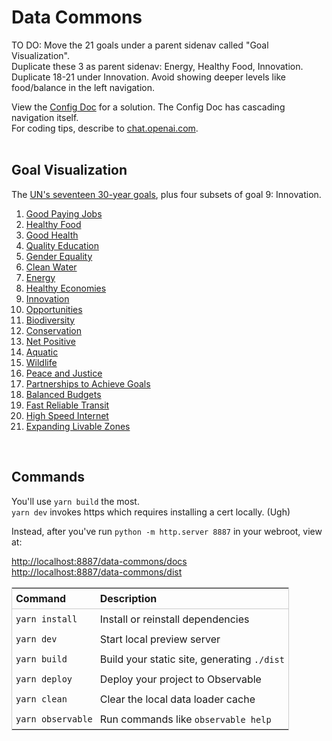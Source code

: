 # Data Commons
TO DO: Move the 21 goals under a parent sidenav called "Goal Visualization".  
Duplicate these 3 as parent sidenav: Energy, Healthy Food, Innovation.  
Duplicate 18-21 under Innovation. 
Avoid showing deeper levels like food/balance in the left navigation. 

View the [Config Doc](https://observablehq.com/framework/config) for a solution. The Config Doc has cascading navigation itself.  
For coding tips, describe to [chat.openai.com](https://chat.openai.com).  
<br>

## Goal Visualization

The [UN's seventeen 30-year goals](/data-pipeline/international/), plus four subsets of goal 9: Innovation.

1. [Good Paying Jobs](jobs)
2. [Healthy Food](food)
3. [Good Health](health)
4. [Quality Education](education)
5. [Gender Equality](women)
6. [Clean Water](water)
7. [Energy](energy)
8. [Healthy Economies](economies)
9. [Innovation](innovation)
10. [Opportunities](opportunities)
11. [Biodiversity](biodiversity)
12. [Conservation](conservation)
13. [Net Positive](net)
14. [Aquatic](nemo)
15. [Wildlife](wildlife)
16. [Peace and Justice](peace)
17. [Partnerships to Achieve Goals](partnerships)
18. [Balanced Budgets](balanced)
19. [Fast Reliable Transit](transit)
20. [High Speed Internet](internet)
21. [Expanding Livable Zones](space)

<br>
<style>
table {
    display: block;
    width: 100%;
    width: max-content;
    max-width: 100%;
    overflow: auto;
    border: 1px solid #ccc;
}
table th {
	text-align: left;
	font-size: 16px;
	padding: 6px;
	border-bottom: 1px solid #ccc;
}
table td {
	padding: 6px;
}
</style>

## Commands

You'll use `yarn build` the most.  
`yarn dev` invokes https which requires installing a cert locally. (Ugh)

Instead, after you've run `python -m http.server 8887` in your webroot, view at:

[http://localhost:8887/data-commons/docs](http://localhost:8887/data-commons/docs/)  
[http://localhost:8887/data-commons/dist](http://localhost:8887/data-commons/dist/)


| Command           | Description                                              |
| ----------------- | -------------------------------------------------------- |
| `yarn install`    | Install or reinstall dependencies                        |
| `yarn dev`        | Start local preview server                             |
| `yarn build`      | Build your static site, generating `./dist`              |
| `yarn deploy`     | Deploy your project to Observable                        |
| `yarn clean`      | Clear the local data loader cache                        |
| `yarn observable` | Run commands like `observable help`                      |